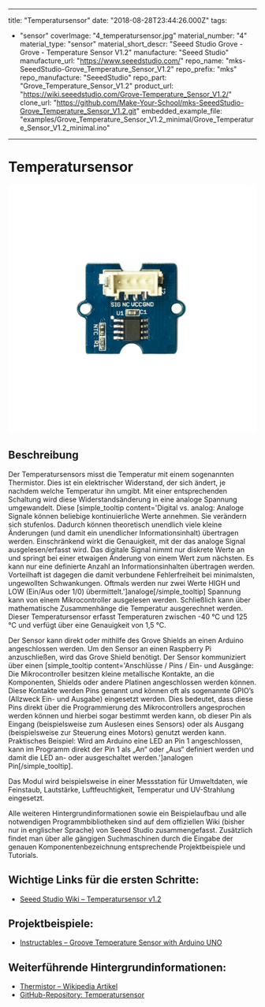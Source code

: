 
---
title: "Temperatursensor"
date: "2018-08-28T23:44:26.000Z"
tags: 
  - "sensor"
coverImage: "4_temperatursensor.jpg"
material_number: "4"
material_type: "sensor"
material_short_descr: "Seeed Studio Grove - Grove - Temperature Sensor V1.2"
manufacture: "Seeed Studio"
manufacture_url: "https://www.seeedstudio.com/"
repo_name: "mks-SeeedStudio-Grove_Temperature_Sensor_V1.2"
repo_prefix: "mks"
repo_manufacture: "SeeedStudio"
repo_part: "Grove_Temperature_Sensor_V1.2"
product_url: "https://wiki.seeedstudio.com/Grove-Temperature_Sensor_V1.2/"
clone_url: "https://github.com/Make-Your-School/mks-SeeedStudio-Grove_Temperature_Sensor_V1.2.git"
embedded_example_file: "examples/Grove_Temperature_Sensor_V1.2_minimal/Grove_Temperature_Sensor_V1.2_minimal.ino"
---


# Temperatursensor

![Temperatursensor](4_temperatursensor.jpg)

## Beschreibung
Der Temperatursensors misst die Temperatur mit einem sogenannten Thermistor. Dies ist ein elektrischer Widerstand, der sich ändert, je nachdem welche Temperatur ihn umgibt.  Mit einer entsprechenden Schaltung wird diese Widerstandsänderung in eine analoge Spannung umgewandelt. Diese \[simple\_tooltip content='Digital vs. analog: Analoge Signale können beliebige kontinuierliche Werte annehmen. Sie verändern sich stufenlos. Dadurch können theoretisch unendlich viele kleine Änderungen (und damit ein unendlicher Informationsinhalt) übertragen werden. Einschränkend wirkt die Genauigkeit, mit der das analoge Signal ausgelesen/erfasst wird. Das digitale Signal nimmt nur diskrete Werte an und springt bei einer etwaigen Änderung von einem Wert zum nächsten. Es kann nur eine definierte Anzahl an Informationsinhalten übertragen werden. Vorteilhaft ist dagegen die damit verbundene Fehlerfreiheit bei minimalsten, ungewollten Schwankungen. Oftmals werden nur zwei Werte HIGH und LOW (Ein/Aus oder 1/0) übermittelt.'\]analoge\[/simple\_tooltip\] Spannung kann von einem Mikrocontroller ausgelesen werden. Schließlich kann über mathematische Zusammenhänge die Temperatur ausgerechnet werden. Dieser Temperatursensor erfasst Temperaturen zwischen -40 °C und 125 °C und verfügt über eine Genauigkeit von  1,5 °C.

Der Sensor kann direkt oder mithilfe des Grove Shields an einen Arduino angeschlossen werden. Um den Sensor an einen Raspberry Pi anzuschließen, wird das Grove Shield benötigt. Der Sensor kommuniziert über einen \[simple\_tooltip content='Anschlüsse / Pins / Ein- und Ausgänge: Die Mikrocontroller besitzen kleine metallische Kontakte, an die Komponenten, Shields oder andere Platinen angeschlossen werden können. Diese Kontakte werden Pins genannt und können oft als sogenannte GPIO’s (Allzweck Ein- und Ausgabe) eingesetzt werden. Dies bedeutet, dass diese Pins direkt über die Programmierung des Mikrocontrollers angesprochen werden können und hierbei sogar bestimmt werden kann, ob dieser Pin als Eingang (beispielsweise zum Auslesen eines Sensors) oder als Ausgang (beispielsweise zur Steuerung eines Motors) genutzt werden kann. Praktisches Beispiel: Wird am Arduino eine LED an Pin 1 angeschlossen, kann im Programm direkt der Pin 1 als „An“ oder „Aus“ definiert werden und damit die LED an- oder ausgeschaltet werden.'\]analogen Pin\[/simple\_tooltip\].

Das Modul wird beispielsweise in einer Messstation für Umweltdaten, wie Feinstaub, Lautstärke, Luftfeuchtigkeit, Temperatur und UV-Strahlung eingesetzt.

Alle weiteren Hintergrundinformationen sowie ein Beispielaufbau und alle notwendigen Programmbibliotheken sind auf dem offiziellen Wiki (bisher nur in englischer Sprache) von Seeed Studio zusammengefasst. Zusätzlich findet man über alle gängigen Suchmaschinen durch die Eingabe der genauen Komponentenbezeichnung entsprechende Projektbeispiele und Tutorials.

<!-- infolist -->
## Wichtige Links für die ersten Schritte:

- [Seeed Studio Wiki – Temperatursensor v1.2](http://wiki.seeedstudio.com/Grove-Temperature_Sensor_V1.2/)

## Projektbeispiele:

- [Instructables – Groove Temperature Sensor with Arduino UNO](https://www.instructables.com/id/Interface-Groove-Temperature-Sensor-With-Arduino-U/)

## Weiterführende Hintergrundinformationen:

- [Thermistor – Wikipedia Artikel](https://de.wikipedia.org/wiki/Thermistor)
- [GitHub-Repository: Temperatursensor](https://github.com/MakeYourSchool/4-Temperatursensor)



